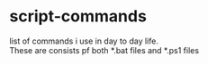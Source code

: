 # script-commands
list of commands i use in day to day life.  
These are consists pf both *.bat files and *.ps1 files  

